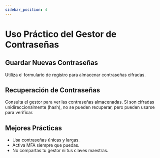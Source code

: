 ```yaml
---
sidebar_position: 4
---
```


# Uso Práctico del Gestor de Contraseñas

## Guardar Nuevas Contraseñas

Utiliza el formulario de registro para almacenar contraseñas cifradas.

## Recuperación de Contraseñas

Consulta el gestor para ver las contraseñas almacenadas. Si son cifradas unidireccionalmente (hash), no se pueden recuperar, pero pueden usarse para verificar.

## Mejores Prácticas

- Usa contraseñas únicas y largas.
- Activa MFA siempre que puedas.
- No compartas tu gestor ni tus claves maestras.